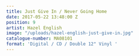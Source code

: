 ```yaml
---
title: Just Give In / Never Going Home
date: 2017-05-22 13:48:00 Z
position: 9
artist: Hazel English
image: "/uploads/hazel-english-just-give-in.jpg"
catalogue-number: MA08101
format: 'Digital / CD / Double 12" Vinyl '
---
```


